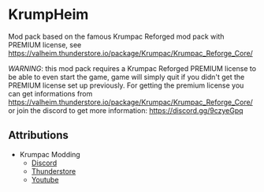 # KrumpHeim

Mod pack based on the famous Krumpac Reforged mod pack with PREMIUM license, see https://valheim.thunderstore.io/package/Krumpac/Krumpac_Reforge_Core/

*WARNING*: this mod pack requires a Krumpac Reforged PREMIUM license to be able to even start the game, game will simply quit if you didn't get the PREMIUM license set up previously. For getting the premium license you can get informations from https://valheim.thunderstore.io/package/Krumpac/Krumpac_Reforge_Core/ or join the discord to get more information: https://discord.gg/9czyeGpq 

## Attributions

* Krumpac Modding 
  * [Discord](https://discord.gg/nPjVa5UW) 
  * [Thunderstore](https://valheim.thunderstore.io/package/Krumpac/)
  * [Youtube](https://www.youtube.com/channel/UCfmO96HfG6ko87ZHlalTcuA)
